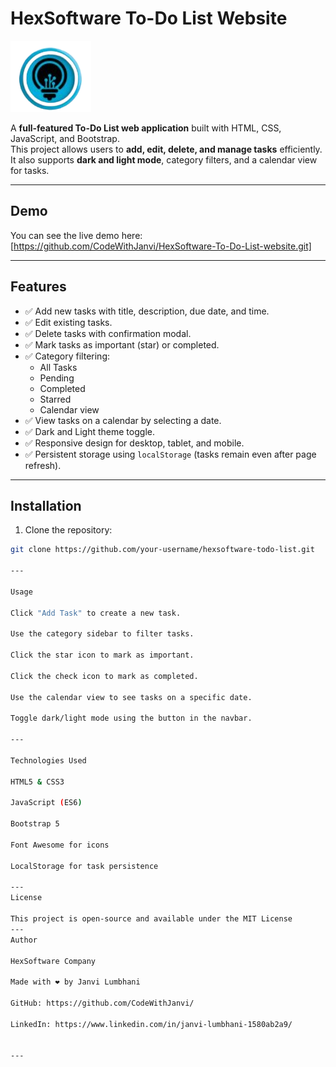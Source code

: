 # HexSoftware To-Do List Website

![HexSoftware Logo](assets/img/logos.png)

A **full-featured To-Do List web application** built with HTML, CSS, JavaScript, and Bootstrap.  
This project allows users to **add, edit, delete, and manage tasks** efficiently. It also supports **dark and light mode**, category filters, and a calendar view for tasks.

---

## Demo

You can see the live demo here:  
[https://github.com/CodeWithJanvi/HexSoftware-To-Do-List-website.git]

---

## Features

- ✅ Add new tasks with title, description, due date, and time.  
- ✅ Edit existing tasks.  
- ✅ Delete tasks with confirmation modal.  
- ✅ Mark tasks as important (star) or completed.  
- ✅ Category filtering:
  - All Tasks
  - Pending
  - Completed
  - Starred
  - Calendar view
- ✅ View tasks on a calendar by selecting a date.  
- ✅ Dark and Light theme toggle.  
- ✅ Responsive design for desktop, tablet, and mobile.  
- ✅ Persistent storage using `localStorage` (tasks remain even after page refresh).

---

## Installation

1. Clone the repository:

```bash
git clone https://github.com/your-username/hexsoftware-todo-list.git

---

Usage

Click "Add Task" to create a new task.

Use the category sidebar to filter tasks.

Click the star icon to mark as important.

Click the check icon to mark as completed.

Use the calendar view to see tasks on a specific date.

Toggle dark/light mode using the button in the navbar.

---

Technologies Used

HTML5 & CSS3

JavaScript (ES6)

Bootstrap 5

Font Awesome for icons

LocalStorage for task persistence

---
License

This project is open-source and available under the MIT License
---
Author

HexSoftware Company

Made with ❤️ by Janvi Lumbhani

GitHub: https://github.com/CodeWithJanvi/

LinkedIn: https://www.linkedin.com/in/janvi-lumbhani-1580ab2a9/


---
